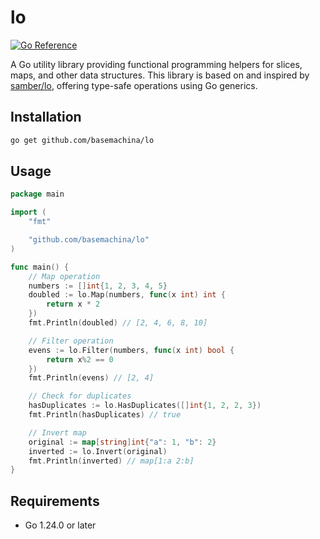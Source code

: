# lo

[![Go Reference](https://pkg.go.dev/badge/github.com/basemachina/lo.svg)](https://pkg.go.dev/github.com/basemachina/lo)

A Go utility library providing functional programming helpers for slices, maps, and other data structures. This library is based on and inspired by [samber/lo](https://github.com/samber/lo), offering type-safe operations using Go generics.

## Installation

```bash
go get github.com/basemachina/lo
```

## Usage

```go
package main

import (
    "fmt"

    "github.com/basemachina/lo"
)

func main() {
    // Map operation
    numbers := []int{1, 2, 3, 4, 5}
    doubled := lo.Map(numbers, func(x int) int {
        return x * 2
    })
    fmt.Println(doubled) // [2, 4, 6, 8, 10]

    // Filter operation
    evens := lo.Filter(numbers, func(x int) bool {
        return x%2 == 0
    })
    fmt.Println(evens) // [2, 4]

    // Check for duplicates
    hasDuplicates := lo.HasDuplicates([]int{1, 2, 2, 3})
    fmt.Println(hasDuplicates) // true

    // Invert map
    original := map[string]int{"a": 1, "b": 2}
    inverted := lo.Invert(original)
    fmt.Println(inverted) // map[1:a 2:b]
}
```

## Requirements

- Go 1.24.0 or later
